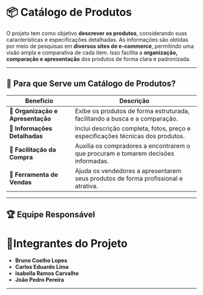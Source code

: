 # 📦 Catálogo de Produtos

O projeto tem como objetivo **descrever os produtos**, considerando suas características e especificações detalhadas. As informações são obtidas por meio de pesquisas em **diversos sites de e-commerce**, permitindo uma visão ampla e comparativa de cada item. Isso facilita a **organização, comparação e apresentação** dos produtos de forma clara e padronizada.

---

## 🎯 Para que Serve um Catálogo de Produtos?

| Benefício | Descrição |
|-----------|-----------|
| **📁 Organização e Apresentação** | Exibe os produtos de forma estruturada, facilitando a busca e a comparação. |
| **📑 Informações Detalhadas** | Inclui descrição completa, fotos, preço e especificações técnicas dos produtos. |
| **🛒 Facilitação da Compra** | Auxilia os compradores a encontrarem o que procuram e tomarem decisões informadas. |
| **💼 Ferramenta de Vendas** | Ajuda os vendedores a apresentarem seus produtos de forma profissional e atrativa. |

---

## 🏆 Equipe Responsável


# 👤Integrantes do Projeto

- **Bruno Coelho Lopes**  
- **Carlos Eduardo Lima**  
- **Isabella Ramos Carvalho**  
- **João Pedro Pereira**  


---
